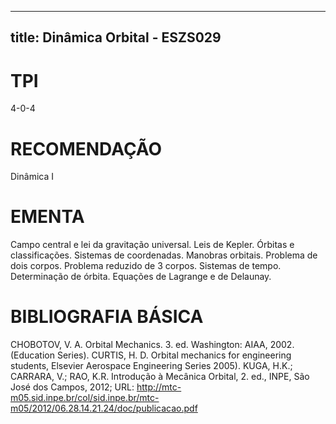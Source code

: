 
---
title: Dinâmica Orbital - ESZS029 
---

# TPI

4-0-4

# RECOMENDAÇÃO

Dinâmica I

# EMENTA

Campo central e lei da gravitação universal. Leis de Kepler. Órbitas e classificações. Sistemas de coordenadas. Manobras orbitais. Problema de dois corpos. Problema reduzido de 3 corpos. Sistemas de tempo. Determinação de órbita. Equações de Lagrange e de Delaunay.

# BIBLIOGRAFIA BÁSICA

CHOBOTOV, V. A. Orbital Mechanics. 3. ed. Washington: AIAA, 2002. (Education Series).
CURTIS, H. D. Orbital mechanics for engineering students, Elsevier Aerospace Engineering Series 2005).
KUGA, H.K.; CARRARA, V.; RAO, K.R. Introdução à Mecânica Orbital, 2. ed., INPE, São José dos Campos, 2012; URL: http://mtc-m05.sid.inpe.br/col/sid.inpe.br/mtc-m05/2012/06.28.14.21.24/doc/publicacao.pdf

        